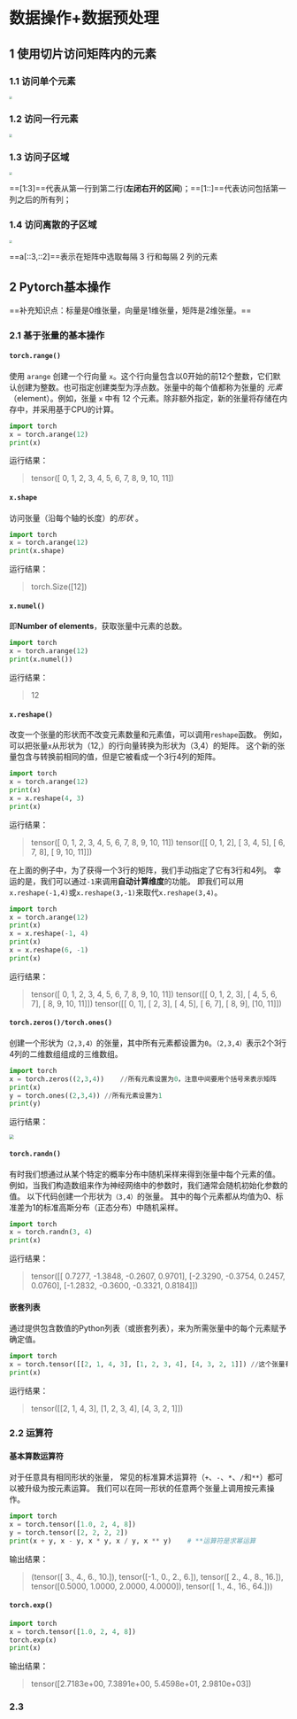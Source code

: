 

# 数据操作+数据预处理

## 1 使用切片访问矩阵内的元素

### 1.1 访问单个元素

<img src="https://img-blog.csdnimg.cn/64dd0ac76663485a8ab3274fdafa1c62.png" style="zoom: 33%;" />

### 1.2 访问一行元素

<img src="https://img-blog.csdnimg.cn/cf26074554304717ae213ee3694f242e.png" style="zoom:33%;" />

### 1.3 访问子区域

<img src="https://img-blog.csdnimg.cn/22f23c7eaf9949498c2043f541221674.png" style="zoom:33%;" />

==[1:3]==代表从第一行到第二行(**左闭右开的区间**)；==[1::]==代表访问包括第一列之后的所有列；



### 1.4 访问离散的子区域

<img src="https://img-blog.csdnimg.cn/e8503b5722aa46498c78b5048730b6e5.png" style="zoom:33%;" />

==a[::3,::2]==表示在矩阵中选取每隔 3 行和每隔 2 列的元素



## 2 Pytorch基本操作

==补充知识点：标量是0维张量，向量是1维张量，矩阵是2维张量。==

### 2.1 基于张量的基本操作

#### `torch.range()`

使用 `arange` 创建一个行向量 `x`。这个行向量包含以0开始的前12个整数，它们默认创建为整数。也可指定创建类型为浮点数。张量中的每个值都称为张量的 *元素*（element）。例如，张量 `x` 中有 12 个元素。除非额外指定，新的张量将存储在内存中，并采用基于CPU的计算。

````python
import torch
x = torch.arange(12)
print(x)
````

运行结果：

> tensor([ 0,  1,  2,  3,  4,  5,  6,  7,  8,  9, 10, 11])



#### `x.shape`

访问张量（沿每个轴的长度）的*形状* 。

```python
import torch
x = torch.arange(12)
print(x.shape)
```

运行结果：

> torch.Size([12])



#### `x.numel()`

即**Number of elements**，获取张量中元素的总数。

```python
import torch
x = torch.arange(12)
print(x.numel())
```

运行结果：

> 12



#### `x.reshape()`

改变一个张量的形状而不改变元素数量和元素值，可以调用`reshape`函数。 例如，可以把张量`x`从形状为（12,）的行向量转换为形状为（3,4）的矩阵。 这个新的张量包含与转换前相同的值，但是它被看成一个3行4列的矩阵。

```python
import torch
x = torch.arange(12)
print(x)
x = x.reshape(4, 3)
print(x)
```

运行结果：

> tensor([ 0,  1,  2,  3,  4,  5,  6,  7,  8,  9, 10, 11])
> tensor([[ 0,  1,  2],
>         [ 3,  4,  5],
>         [ 6,  7,  8],
>         [ 9, 10, 11]])



在上面的例子中，为了获得一个3行的矩阵，我们手动指定了它有3行和4列。 幸运的是，我们可以通过`-1`来调用**自动计算维度**的功能。 即我们可以用`x.reshape(-1,4)`或`x.reshape(3,-1)`来取代`x.reshape(3,4)`。

```python
import torch
x = torch.arange(12)
print(x)
x = x.reshape(-1, 4)
print(x)
x = x.reshape(6, -1)
print(x)
```



运行结果：

> tensor([ 0,  1,  2,  3,  4,  5,  6,  7,  8,  9, 10, 11])
> tensor([[ 0,  1,  2,  3],
>         [ 4,  5,  6,  7],
>         [ 8,  9, 10, 11]])
> tensor([[ 0,  1],
>         [ 2,  3],
>         [ 4,  5],
>         [ 6,  7],
>         [ 8,  9],
>         [10, 11]])



#### `torch.zeros()/torch.ones()`

创建一个形状为`（2,3,4）`的张量，其中所有元素都设置为`0`。`（2,3,4）`表示2个3行4列的二维数组组成的三维数组。

```python
import torch
x = torch.zeros((2,3,4))	//所有元素设置为0，注意中间要用个括号来表示矩阵
print(x)
y = torch.ones((2,3,4))	//所有元素设置为1
print(y)
```

运行结果：

<img src="https://img-blog.csdnimg.cn/5b1173c4d7464e6f9c67fc2cde87724c.png" style="zoom:50%;" />



#### `torch.randn()`

有时我们想通过从某个特定的概率分布中随机采样来得到张量中每个元素的值。 例如，当我们构造数组来作为神经网络中的参数时，我们通常会随机初始化参数的值。 以下代码创建一个形状为`（3,4）`的张量。 其中的每个元素都从均值为0、标准差为1的标准高斯分布（正态分布）中随机采样。

```python
import torch
x = torch.randn(3, 4)
print(x)
```

运行结果：

>tensor([[ 0.7277, -1.3848, -0.2607,  0.9701],
>        [-2.3290, -0.3754,  0.2457,  0.0760],
>        [-1.2832, -0.3600, -0.3321,  0.8184]])



#### **嵌套列表**

通过提供包含数值的Python列表（或嵌套列表），来为所需张量中的每个元素赋予确定值。

```python
import torch
x = torch.tensor([[2, 1, 4, 3], [1, 2, 3, 4], [4, 3, 2, 1]]) //这个张量有3行4列，第一个维度的长度为3，第二个维度的长度为4
print(x)
```

运行结果：

> tensor([[2, 1, 4, 3],
>         [1, 2, 3, 4],
>         [4, 3, 2, 1]])



### 2.2 运算符

#### 基本算数运算符

对于任意具有相同形状的张量， 常见的标准算术运算符（`+`、`-`、`*`、`/`和`**`）都可以被升级为按元素运算。 我们可以在同一形状的任意两个张量上调用按元素操作。

```python
import torch
x = torch.tensor([1.0, 2, 4, 8])
y = torch.tensor([2, 2, 2, 2])
print(x + y, x - y, x * y, x / y, x ** y)    # **运算符是求幂运算
```

输出结果：

> (tensor([ 3.,  4.,  6., 10.]),
>  tensor([-1.,  0.,  2.,  6.]),
>  tensor([ 2.,  4.,  8., 16.]),
>  tensor([0.5000, 1.0000, 2.0000, 4.0000]),
>  tensor([ 1.,  4., 16., 64.]))



#### `torch.exp()`

```python
import torch
x = torch.tensor([1.0, 2, 4, 8])
torch.exp(x)
print(x)
```

输出结果：

> tensor([2.7183e+00, 7.3891e+00, 5.4598e+01, 2.9810e+03])



### 2.3







































